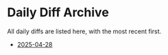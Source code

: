 # Daily Diff Archive

All daily diffs are listed here, with the most recent first.

- [2025-04-28](./daily-diff-2025-04-28.md)
